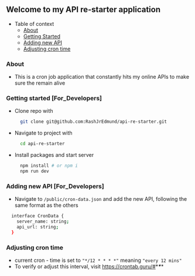 ## Welcome to my API re-starter application

- Table of context
  - [About](#about)
  - [Getting Started](#getting-started-for_developers)
  - [Adding new API](#adding-new-api-for_developers)
  - [Adjusting cron time](#adjusting-cron-time)

### About

- This is a cron job application that constantly hits my online APIs to make sure the remain alive

### Getting started [For_Developers]

- Clone repo with

    ```bash
      git clone git@github.com:RashJrEdmund/api-re-starter.git
    ```

- Navigate to project with

    ```bash
      cd api-re-starter
    ```

- Install packages and start server

    ```bash
      npm install # or npm i
      npm run dev
    ```

### Adding new API [For_Developers]

- Navigate to `/public/cron-data.json` and add the new API, following the same format as the others

```bash
  interface CronData {
    server_name: string;
    api_url: string;
  }
```

### Adjusting cron time

- current cron - time is set to `"*/12 * * * *"` meaning `"every 12 mins"`
- To verify or adjust this interval, visit <https://crontab.guru/#>\*_**\***_\*
